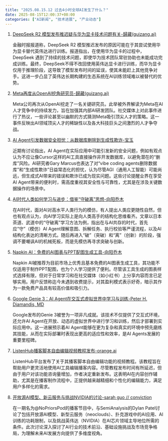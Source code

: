 ```yaml
---
title: "2025.08.15.12 过去4小时全球AI发生了什么？"
date: 2025-08-15T12:00:37+08:00
categories: ["AI新闻", "技术进展", "产业动态"]
---
```


1.  [DeepSeek R2 模型发布推迟疑与华为显卡技术问题有关-歸藏(guizang.ai)](https://x.com/op7418/status/1956174215004274837)

    金融时报报道称，DeepSeek R2 模型推迟发布的原因可能在于其尝试使用华为显卡替代英伟达进行训练。报道指出，在使用华为显卡的过程中，DeepSeek 遇到了持续的技术问题，即使华为技术团队常驻协助也未能成功完成训练。最终，DeepSeek不得不改回使用英伟达显卡进行训练，而华为显卡仅用于推理阶段，这导致了模型发布时间的延误，使其未能赶上其他竞争对手。这进一步凸显了英伟达长期构建的生态系统在AI训练领域难以被替代的优势。

2.  [Meta再度从OpenAI挖角研究员-歸藏(guizang.ai)](https://x.com/op7418/status/1956176076037874157)

    Meta公司再次从OpenAI挖走了一名关键研究员。此举被外界解读为Meta在AI人才竞争中的持续发力，旨在加强其内部AI研发团队。社交媒体上对此事件进行了热议，一些评论甚至以幽默的方式猜测Meta吸引顶尖人才的策略。这一事件反映出AI领域顶尖人才的稀缺性以及各大科技巨头之间激烈的人才争夺战。

3.  [AI Agent引发数据安全担忧：从数据库删除到生成性欺诈-宝玉](https://x.com/dotey/status/1956168703239958783)

    近期有讨论指出，AI Agent在实际应用中可能引发新的安全问题，例如有观点认为不应让像Cursor这样的AI工具直接操作非开发数据库，以避免潜在的“删库”风险。AI研究者Gary Marcus也表达了对“vibe coding agents删除数据库”和“生成性欺诈”日益常态化的担忧，认为尽管AGI（通用人工智能）可能尚远，但生成式AI带来的错误和欺诈已成为现实问题。这些讨论提醒业界在享受AI Agent带来的便利时，需高度重视其安全性与可靠性，尤其是在涉及关键数据操作的场景中。

4.  [AI时代人类如何学习与进步：借鉴“守破离”思想-向阳乔木](https://x.com/vista8/status/1956178786569032125)

    在AI时代，面对AI对高水平人类行为的模仿，有人提出人类应更随性自然，但也有观点认为，向AI学习实际上是向人类高手的结构化思维看齐。文章以日本茶道、武道中的“守破离”学习方法为例，指出在与AI共存的时代，首先应“守”（模仿）AI Agent理解意图、拆解任务、执行校验等严谨流程，以及AI结构化表达的清晰方式。随后再进入“破”（突破）和“离”（创新）的阶段，强调不要嘲讽AI的机械死板，而是先模仿再寻求突破与创新。

5.  [Napkin AI：免费的AI图表与PPT配图生成工具-向阳乔木](https://x.com/vista8/status/1956168205631668427)

    Napkin AI被推荐为目前市场上优秀且基本免费的AI图表生成工具，其功能不仅适用于制作PPT配图，也为个人学习提供了便利。尽管该工具生成的图表样式选择有限，但对于日常学习和在社交媒体（如小红书）上分享内容而言已足够实用。用户反馈称迄今未遇到收费提示，对其盈利模式表示好奇，暗示其作为一款免费产品具有较高价值和吸引力。

6.  [Google Genie 3：AI Agent在交互式虚拟世界中学习与训练-Peter H. Diamandis, MD](https://x.com/PeterDiamandis/status/1956166581077053742)

    Google发布的Genie 3被誉为一项非凡成就。该技术不仅提供了交互式环境，还允许AI Agent在开放、动态的虚拟世界中进行学习和训练，然后才部署到实际应用中。这一进展预示着AI Agent能够在更为复杂和真实的环境中预先磨练其技能，从而在实际部署时表现出更高的适应性和效率，是AI Agents发展的重要里程碑。

7.  [ListenHub播客脚本自由编辑视频教程发布-orange.ai](https://x.com/oran_ge/status/1956151077134590094)

    ListenHub平台发布了关于其播客脚本自由编辑功能的视频教程。该教程旨在帮助用户更灵活地使用AI工具编辑播客内容。尽管教程发布时间有所延迟，但由于用户对该功能咨询量增加，作者决定重新发布。这表明AI在内容创作辅助，尤其是在播客制作流程中，正提供越来越精细和个性化的编辑能力，满足用户多样化的需求。

8.  [开放源AI模型、新云服务与挑战NVIDIA的讨论-sarah guo // conviction](https://x.com/saranormous/status/1956146661492973938)

    在一期名为@NoPriorsPod的播客节目中，与SemiAnalysis的Dylan Patel讨论了包括开放源AI模型、新型云服务（neoclouds）、扑克游戏中的AI应用、AI训练的功耗限制，以及挑战英伟达（NVIDIA）在AI芯片领域主导地位所需的条件。此次讨论深入探讨了AI行业的技术前沿、基础设施挑战及市场竞争格局，为理解未来AI发展方向提供了多维度视角。